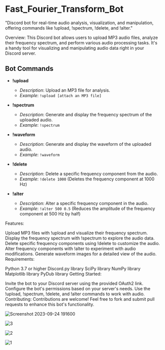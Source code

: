 # Fast_Fourier_Transform_Bot
"Discord bot for real-time audio analysis, visualization, and manipulation, offering commands like !upload, !spectrum, !delete, and !alter."

Overview:
This Discord bot allows users to upload MP3 audio files, analyze their frequency spectrum, and perform various audio processing tasks. It's a handy tool for visualizing and manipulating audio data right in your Discord server.

## Bot Commands

- **!upload**
  - *Description*: Upload an MP3 file for analysis.
  - *Example*: `!upload [attach an MP3 file]`

- **!spectrum**
  - *Description*: Generate and display the frequency spectrum of the uploaded audio.
  - *Example*: `!spectrum`

- **!waveform**
  - *Description*: Generate and display the waveform of the uploaded audio.
  - *Example*: `!waveform`

- **!delete**
  - *Description*: Delete a specific frequency component from the audio.
  - *Example*: `!delete 1000` (Deletes the frequency component at 1000 Hz)

- **!alter**
  - *Description*: Alter a specific frequency component in the audio.
  - *Example*: `!alter 500 0.5` (Reduces the amplitude of the frequency component at 500 Hz by half)

Features:

Upload MP3 files with !upload and visualize their frequency spectrum.
Display the frequency spectrum with !spectrum to explore the audio data.
Delete specific frequency components using !delete to customize the audio.
Alter frequency components with !alter to experiment with audio modifications.
Generate waveform images for a detailed view of the audio.
Requirements:

Python 3.7 or higher
Discord.py library
SciPy library
NumPy library
Matplotlib library
PyDub library
Getting Started:

Invite the bot to your Discord server using the provided OAuth2 link.
Configure the bot's permissions based on your server's needs.
Use the !upload, !spectrum, !delete, and !alter commands to work with audio.
Contributing:
Contributions are welcome! Feel free to fork and submit pull requests to enhance this bot's functionality.

![Screenshot 2023-09-24 191600](https://github.com/biohacker0/Fast_Fourier_Transform_Bot/assets/50107470/7c2f3398-af51-4409-99bf-db906f37f78f)

![3](https://github.com/biohacker0/Fast_Fourier_Transform_Bot/assets/50107470/7dd7a3ce-890f-4dad-854d-6381d785af0c)

![2](https://github.com/biohacker0/Fast_Fourier_Transform_Bot/assets/50107470/d0bfc23a-ba92-489d-9006-49d252c944fa)

![1](https://github.com/biohacker0/Fast_Fourier_Transform_Bot/assets/50107470/f79ccb0e-b0e9-44bc-b6ea-fd178f70a563)

